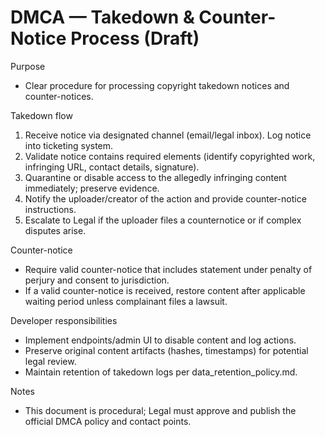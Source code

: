 # DMCA — Takedown & Counter-Notice Process (Draft)

Purpose
- Clear procedure for processing copyright takedown notices and counter-notices.

Takedown flow
1. Receive notice via designated channel (email/legal inbox). Log notice into ticketing system.
2. Validate notice contains required elements (identify copyrighted work, infringing URL, contact details, signature).
3. Quarantine or disable access to the allegedly infringing content immediately; preserve evidence.
4. Notify the uploader/creator of the action and provide counter-notice instructions.
5. Escalate to Legal if the uploader files a counternotice or if complex disputes arise.

Counter-notice
- Require valid counter-notice that includes statement under penalty of perjury and consent to jurisdiction.
- If a valid counter-notice is received, restore content after applicable waiting period unless complainant files a lawsuit.

Developer responsibilities
- Implement endpoints/admin UI to disable content and log actions.
- Preserve original content artifacts (hashes, timestamps) for potential legal review.
- Maintain retention of takedown logs per data_retention_policy.md.

Notes
- This document is procedural; Legal must approve and publish the official DMCA policy and contact points.
